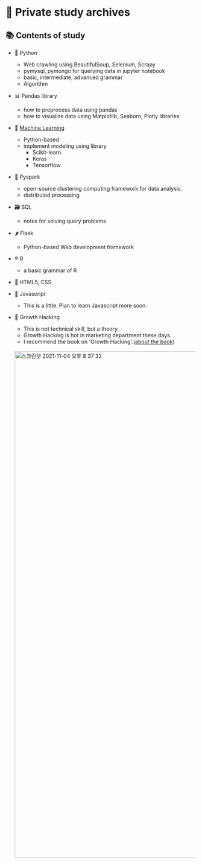 # 📝 Private study archives

## 📚 Contents of study

- 🐍 Python
  * Web crawling using BeautifulSoup, Selenium, Scrapy
  * pymysql, pymongo for querying data in jupyter notebook
  * basic, intermediate, advanced grammar
  * Algorithm

- 📊 Pandas library
  * how to preprocess data using pandas
  * how to visualize data using Matplotlib, Seaborn, Plotly libraries

- 🦾 <a href='https://github.com/young-hun-jo/TIL/tree/master/machine_learning'>Machine Learning</a>
  * Python-based
  * implement modeling using library
    - Scikit-learn
    - Keras
    - Tensorflow

- 🌟 Pyspark
  * open-source clustering computing framework for data analysis.
  * distributed processing

- 🗃 SQL
  * notes for solving query problems

- 🌶 Flask
  * Python-based Web development framework
  
- ®️ R
  * a basic grammar of R

- 📍 HTML5, CSS

- 📍 Javascript
  * This is a little. Plan to learn Javascript more soon.

- 📍 Growth Hacking 
  * This is not technical skill, but a theory.
  * Growth Hacking is hot in marketing department these days.
  * I recommend the book on 'Growth Hacking'.(<a href='http://www.yes24.com/Product/Goods/53220322'>about the book</a>)<br><br>
  <img width="1343" alt="스크린샷 2021-11-04 오후 8 37 32" src="https://user-images.githubusercontent.com/54783194/140307123-3ca1adf5-a1b0-4fb4-ac46-8751fde6cfa6.png">

